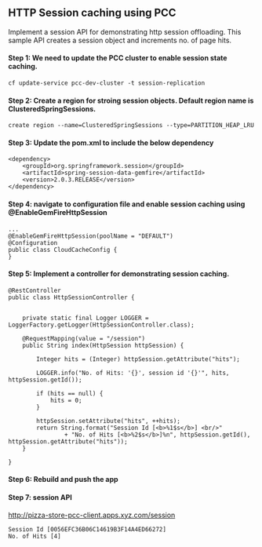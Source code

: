 ## HTTP Session caching using PCC

Implement a session API for demonstrating http session offloading. This sample API creates a session object and increments no. of page hits.

#### Step 1: We need to update the PCC cluster to enable session state caching.

```
cf update-service pcc-dev-cluster -t session-replication
```

#### Step 2: Create a region for stroing session objects. Default region name is ClusteredSpringSessions.

```
create region --name=ClusteredSpringSessions --type=PARTITION_HEAP_LRU
```

#### Step 3: Update the pom.xml to include the below dependency

```
<dependency>
	<groupId>org.springframework.session</groupId>
	<artifactId>spring-session-data-gemfire</artifactId>
	<version>2.0.3.RELEASE</version>
</dependency>
```

#### Step 4: navigate to configuration file and enable session caching using @EnableGemFireHttpSession

```
...
@EnableGemFireHttpSession(poolName = "DEFAULT")
@Configuration
public class CloudCacheConfig {
}
```

#### Step 5: Implement a controller for demonstrating session caching.

```
@RestController
public class HttpSessionController {


	private static final Logger LOGGER = LoggerFactory.getLogger(HttpSessionController.class);

	@RequestMapping(value = "/session")
    public String index(HttpSession httpSession) {

        Integer hits = (Integer) httpSession.getAttribute("hits");

        LOGGER.info("No. of Hits: '{}', session id '{}'", hits, httpSession.getId());

        if (hits == null) {
            hits = 0;
        }

        httpSession.setAttribute("hits", ++hits);
        return String.format("Session Id [<b>%1$s</b>] <br/>"
    			+ "No. of Hits [<b>%2$s</b>]%n", httpSession.getId(), httpSession.getAttribute("hits"));
    }

}
```

#### Step 6: Rebuild and push the app

#### Step 7: session API

http://pizza-store-pcc-client.apps.xyz.com/session

```
Session Id [0056EFC36B06C14619B3F14A4ED66272] 
No. of Hits [4]
```
